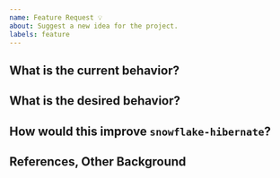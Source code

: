```yaml
---
name: Feature Request 💡
about: Suggest a new idea for the project.
labels: feature
---
```


## What is the current behavior?

## What is the desired behavior?

## How would this improve `snowflake-hibernate`?

## References, Other Background

